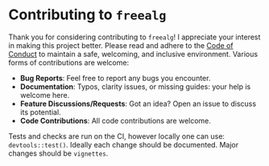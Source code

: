 # Contributing to `freealg`

Thank you for considering contributing to `freealg`!  I appreciate
your interest in making this project better.  Please read and adhere
to the [Code of Conduct](CODE_OF_CONDUCT.md) to maintain a safe,
welcoming, and inclusive environment.  Various forms of contributions
are welcome:

- **Bug Reports**: Feel free to report any bugs you encounter.
- **Documentation**: Typos, clarity issues, or missing guides: your
  help is welcome here.
- **Feature Discussions/Requests**: Got an idea? Open an issue to
  discuss its potential.
- **Code Contributions**: All code contributions are welcome.


Tests and checks are run on the CI, however locally one can use:
`devtools::test()`.  Ideally each change should be documented.  Major
changes should be `vignettes`.

